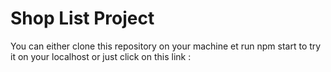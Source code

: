 # Shop List Project

You can either clone this repository on your machine et run npm start to try it on your localhost or just click on this link : 
